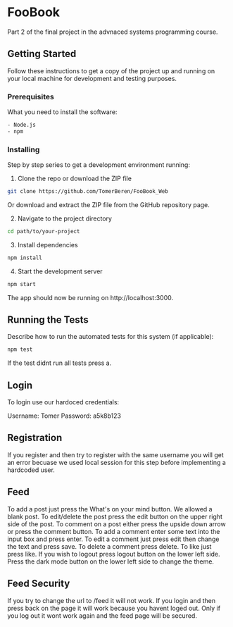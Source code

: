 # FooBook

Part 2 of the final project in the advnaced systems programming course.

## Getting Started

Follow these instructions to get a copy of the project up and running on your local machine for development and testing purposes.

### Prerequisites

What you need to install the software:

```bash
- Node.js
- npm
```

### Installing

Step by step series to get a development environment running:

1. Clone the repo or download the ZIP file

```bash
git clone https://github.com/TomerBeren/FooBook_Web
```

Or download and extract the ZIP file from the GitHub repository page.

2. Navigate to the project directory

```bash
cd path/to/your-project
```

3. Install dependencies

```bash
npm install
```

4. Start the development server

```bash
npm start
```

The app should now be running on http://localhost:3000.

## Running the Tests

Describe how to run the automated tests for this system (if applicable):

```bash
npm test
```
If the test didnt run all tests press a.


## Login

To login use our hardoced credentials:

Username: Tomer
Password: a5k8b123

## Registration

If you register and then try to register with the same username you will get an error
becuase we used local session for this step before implementing a hardcoded user.

## Feed

To add a post just press the What's on your mind button. We allowed a blank post.
To edit/delete the post press the edit button on the upper right side of the post.
To comment on a post either press the upside down arrow or press the comment button.
To add a comment enter some text into the input box and press enter.
To edit a comment just press edit then change the text and press save.
To delete a comment press delete.
To like just press like.
If you wish to logout press logout button on the lower left side.
Press the dark mode button on the lower left side to change the theme.

## Feed Security

If you try to change the url to /feed it will not work.
If you login and then press back on the page it will work because you havent loged out.
Only if you log out it wont work again and the feed page will be secured.